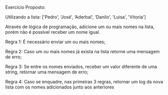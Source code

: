 Exercício Proposto:

Utilizando a lista: ['Pedro', ‘José', ‘Aderbal', ‘Danilo', 'Luisa', 'Vitoria']

Através de lógica de programação, adicione um ou mais nomes na lista, porém não é possível receber um nome igual.

Regra 1: É necessário enviar um ou mais nomes;

Regra 2: Caso um ou mais nomes já exista na lista retorne uma mensagem de erro;

Regra 3: Se entre os nomes enviados, receber um valor diferente de uma string, retornar uma mensagem de erro;

Regra 4: Caso se enquadre, nas primeiras 3 regras, retornar um log da nova lista com os nomes adicionados junto aos anteriores
